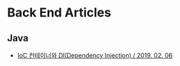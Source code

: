 # Back End Articles

## Java
- [IoC 컨테이너와 DI(Dependency Injection) / 2019. 02. 06](https://dog-developers.tistory.com/12)